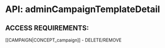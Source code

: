 # API: adminCampaignTemplateDetail


## ACCESS REQUIREMENTS: ##
[[CAMPAIGN|CONCEPT_campaign]] - DELETE/REMOVE


